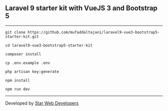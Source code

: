## Laravel 9 starter kit with VueJS 3 and Bootstrap 5

---

`git clone https://github.com/mufaddaltajani/laravel9-vue3-bootstrap5-starter-kit.git`

`cd laravel9-vue3-bootstrap5-starter-kit`

`composer install`

`cp .env.example .env`

`php artisan key:generate`

`npm install`

`npm run dev`

---

Developed by [Star Web Developers](https://www.starwebdeveloper.com)
